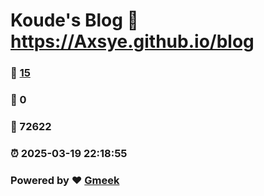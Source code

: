 # Koude's Blog :link: https://Axsye.github.io/blog 
### :page_facing_up: [15](https://Axsye.github.io/blog/tag.html) 
### :speech_balloon: 0 
### :hibiscus: 72622 
### :alarm_clock: 2025-03-19 22:18:55 
### Powered by :heart: [Gmeek](https://github.com/Meekdai/Gmeek)
